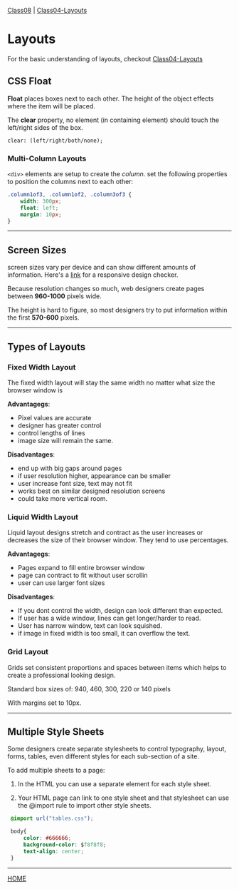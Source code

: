 [Class08](https://cassandraortiz.github.io/reading-notes/Class08/class08) \| [Class04-Layouts](https://cassandraortiz.github.io/reading-notes/Class04/class04_layout)

# Layouts  

For the basic understanding of layouts, checkout [Class04-Layouts](https://cassandraortiz.github.io/reading-notes/Class04/class04_layout)

## CSS Float

**Float** places boxes next to each other. The height of the object effects where the item will be placed.  

The **clear** property, no element (in containing element) should touch the left/right sides of the box.

 `clear: (left/right/both/none);`

### Multi-Column Layouts

`<div>` elements are setup to create the *column*. set the following properties to position the columns next to each other:

```css
.column1of3, .column1of2, .column3of3 {
    width: 300px;
    float: left;
    margin: 10px;
}
```

---

## Screen Sizes

screen sizes vary per device and can show different amounts of information. Here's a [link](https://www.responsivedesignchecker.com/) for a responsive design checker.

Because resolution changes so much, web designers create pages between **960-1000** pixels wide.

The height is hard to figure, so most designers try to put information within the first **570-600** pixels.

---

## Types of Layouts

### Fixed Width Layout

The fixed width layout will stay the same width no matter what size the browser window is

**Advantagegs**:

- Pixel values are accurate
- designer has greater control
- control lengths of lines
- image size will remain the same.

**Disadvantages**:

- end up with big gaps around pages
- if user resolution higher, appearance can be smaller
- user increase font size, text may not fit
- works best on similar designed resolution screens
- could take more vertical room.

### Liquid Width Layout

Liquid layout designs stretch and contract as the user increases or decreases the size of their browser window. They tend to use percentages.

**Advantagegs**:

- Pages expand to fill entire browser window
- page can contract to fit without user scrollin
- user can use larger font sizes

**Disadvantages**:

- If you dont control the width, design can look different than expected.
- If user has a wide window, lines can get longer/harder to read.
- User has narrow window, text can look squished.
- if image in fixed width is too small, it can overflow the text.

### Grid Layout

Grids set consistent proportions and spaces between items which helps to create a professional looking design.

Standard box sizes of: 940, 460, 300, 220 or 140 pixels

With margins set to 10px.

---

## Multiple Style Sheets

Some designers create separate stylesheets to control typography, layout, forms, tables, even different styles for each sub-section of a site.  

To add multiple sheets to a page:


1. In the HTML you can use a separate <link> element for each style sheet.

2. Your HTML page can link to one style sheet and that stylesheet can use the @import rule to import other style sheets.

```css
 @import url("tables.css");

 body{
     color: #666666;
     background-color: $f8f8f8;
     text-align: center;
 }
```

---

[HOME](https://cassandraortiz.github.io/reading-notes)